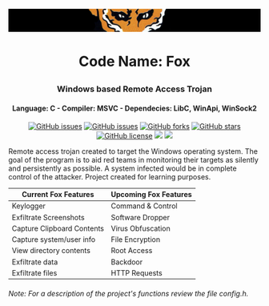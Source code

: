 ![alt text](https://github.com/francobel/RAT/blob/main/images/xof.png)
# <p align="center"> Code Name: Fox </p>
### <p align="center"> Windows based Remote Access Trojan <p>
#### <p align="center"> Language: C - Compiler: MSVC - Dependecies: LibC, WinApi, WinSock2 <p>
    
<div align="center">
  
[![GitHub issues](https://img.shields.io/github/contributors/francobel/RAT)](https://github.com/francobel/RAT/contributors)
[![GitHub issues](https://img.shields.io/github/issues/francobel/RAT)](https://github.com/francobel/RAT/issues)
[![GitHub forks](https://img.shields.io/github/forks/francobel/RAT)](https://github.com/francobel/RAT/network)
[![GitHub stars](https://img.shields.io/github/stars/francobel/RAT)](https://github.com/francobel/RAT/stargazers)
[![GitHub license](https://img.shields.io/github/license/francobel/RAT)](https://github.com/francobel/RAT/blob/master/LICENSE)
<img src="https://img.shields.io/github/watchers/francobel/RAT" />
<img src="https://img.shields.io/github/languages/top/francobel/RAT">
  
</div>
  
Remote access trojan created to target the Windows operating system. The goal of the program is to aid red teams in monitoring their targets as silently and persistently as possible. A system infected would be in complete control of the attacker. Project created for learning purposes.
  
Current Fox Features        | Upcoming  Fox Features |
------------------------- | -------------------- |
Keylogger                   | Command & Control
Exfiltrate Screenshots                 | Software Dropper
Capture Clipboard Contents     | Virus Obfuscation
Capture system/user info    | File Encryption
View directory contents  | Root Access
Exfiltrate data             | Backdoor
Exfiltrate files            | HTTP Requests

###### Note: For a description of the project's functions review the file config.h.
